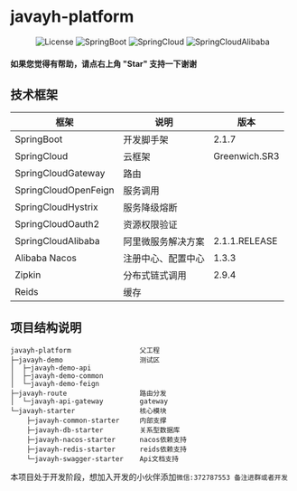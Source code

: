 #  javayh-platform

<p align="center">
  <img src='https://img.shields.io/badge/license-Apache%202-borightgreen' alt='License'/>
  <img src="https://img.shields.io/badge/Spring%20Boot-2.1.7.RELEASE-borightgreen" alt="SpringBoot"/>
  <img src="https://img.shields.io/badge/Spring%20Cloud-Greenwich.SR3-borightgreen" alt="SpringCloud"/>
  <img src="https://img.shields.io/badge/Spring%20Cloud%20Alibaba-2.1.1.RELEASE-borightgreen" alt="SpringCloudAlibaba"/>
</p>

#### 如果您觉得有帮助，请点右上角 "Star" 支持一下谢谢

## 技术框架

| 框架                   | 说明        | 版本               |
|----------------------|-----------|------------------|
| SpringBoot           | 开发脚手架     | 2\.1\.7          |
| SpringCloud          | 云框架       | Greenwich\.SR3   |
| SpringCloudGateway   | 路由        |                  |
| SpringCloudOpenFeign | 服务调用      |                  |
| SpringCloudHystrix   | 服务降级熔断    |                  |
| SpringCloudOauth2    | 资源权限验证    |                  |
| SpringCloudAlibaba   | 阿里微服务解决方案 | 2\.1\.1\.RELEASE |
| Alibaba  Nacos       | 注册中心、配置中心 | 1\.3\.3          |
| Zipkin               | 分布式链式调用   | 2\.9\.4          |
| Reids                | 缓存        |                  |

## 项目结构说明

```
javayh-platform                 父工程
├─javayh-demo                   测试区
│  ├─javayh-demo-api
│  ├─javayh-demo-common
│  └─javayh-demo-feign
├─javayh-route                  路由分发
│  └─javayh-api-gateway         gateway
└─javayh-starter                核心模块
    ├─javayh-common-starter     内部支撑
    ├─javayh-db-starter         关系型数据库
    ├─javayh-nacos-starter      nacos依赖支持
    ├─javayh-redis-starter      reids依赖支持
    └─javayh-swagger-starter    Api文档支持
```

本项目处于开发阶段，想加入开发的小伙伴添加`微信:372787553 备注进群或者开发`